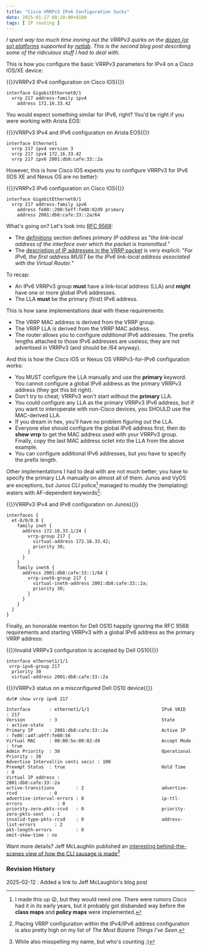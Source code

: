 ```yaml
---
title: "Cisco VRRPv3 IPv6 Configuration Sucks"
date: 2025-01-27 08:20:00+0100
tags: [ IP routing ]
---
```

_I spent way too much time ironing out the VRRPv3 quirks on the [dozen (or so) platforms](https://netlab.tools/module/gateway/) supported by [netlab](https://netlab.tools/). This is the second blog post describing some of the ridiculous stuff I had to deal with._

This is how you configure the basic VRRPv3 parameters for IPv4 on a Cisco IOS/XE device:

{{<cc>}}VRRPv3 IPv4 configuration on Cisco IOS{{</cc>}}
```
interface GigabitEthernet0/1
  vrrp 217 address-family ipv4
    address 172.16.33.42
```

You would expect something similar for IPv6, right? You'd be right if you were working with Arista EOS:
<!--more-->
{{<cc>}}VRRPv3 IPv4 and IPv6 configuration on Arista EOS{{</cc>}}
```
interface Ethernet1
  vrrp 217 ipv4 version 3
  vrrp 217 ipv4 172.16.33.42
  vrrp 217 ipv6 2001:db8:cafe:33::2a
```

However, this is how Cisco IOS expects you to configure VRRPv3 for IPv6 (IOS XE and Nexus OS are no better):

{{<cc>}}VRRPv3 IPv6 configuration on Cisco IOS{{</cc>}}
```
interface GigabitEthernet0/1
  vrrp 217 address-family ipv6
    address fe80::200:5eff:fe00:02d9 primary
    address 2001:db8:cafe:33::2a/64
```

What's going on? Let's look into [RFC 9568](https://datatracker.ietf.org/doc/html/rfc9568):

* The *[definitions](https://datatracker.ietf.org/doc/html/rfc9568#name-definitions)* section defines *primary IP address* as "_the link-local address of the interface over which the packet is transmitted._"
* The [description of IP addresses in the VRRP packet](https://datatracker.ietf.org/doc/html/rfc9568#name-ipvx-addresses) is very explicit: "_For IPv6, the first address MUST be the IPv6 link-local address associated with the Virtual Router._"

To recap:

* An IPv6 VRRPv3 group **must** have a link-local address (LLA) and **might** have one or more global IPv6 addresses.
* The LLA **must** be the primary (first) IPv6 address.

This is how sane implementations deal with these requirements:

* The VRRP MAC address is derived from the VRRP group.
* The VRRP LLA is derived from the VRRP MAC address.
* The router allows you to configure *additional* IPv6 addresses. The prefix lengths attached to those IPv6 addresses are useless; they are not advertised in VRRPv3 (and should be /64 anyway).

And this is how the Cisco IOS or Nexus OS VRRPv3-for-IPv6 configuration works:

* You MUST configure the LLA manually and use the **primary** keyword. You cannot configure a global IPv6 address as the primary VRRPv3 address (they got this bit right).
* Don't try to cheat; VRRPv3 won't start without the **primary** LLA.
* You could configure any LLA as the primary VRRPv3 IPv6 address, but if you want to interoperate with non-Cisco devices, you SHOULD use the MAC-derived LLA.
* If you dream in hex, you'll have no problem figuring out the LLA.
* Everyone else should configure the global IPv6 address first, then do **show vrrp** to get the MAC address used with your VRRPv3 group. Finally, copy the last MAC address octet into the LLA from the above example.
* You can configure additional IPv6 addresses, but you have to specify the prefix length.

Other implementations I had to deal with are not much better; you have to specify the primary LLA manually on almost all of them. Junos and VyOS are exceptions, but Junos CLI police[^NX] managed to muddy the (templating) waters with AF-dependent keywords[^BP]:

[^BP]: Placing VRRP configuration within the IPv4/IPv6 address configuration is also pretty high on my list of *The Most Bizarre Things I've Seen*.

[^NX]: I made this up 😜, but they would need one. There were rumors Cisco had it in its early years, but it probably got disbanded way before the **class maps** and **policy maps** were implemented.

{{<cc>}}VRRPv3 IPv4 and IPv6 configuration on Junos{{</cc>}}
```
interfaces {
  et-0/0/0.0 {
    family inet {
      address 172.16.33.1/24 {
        vrrp-group 217 {
          virtual-address 172.16.33.42;
          priority 30;
        }
      }
    }
    family inet6 {
      address 2001:db8:cafe:33::1/64 {
        vrrp-inet6-group 217 {
          virtual-inet6-address 2001:db8:cafe:33::2a;
          priority 30;
        }
      }
    }
  }
}
```

Finally, an honorable mention for Dell OS10 happily ignoring the RFC 9568 requirements and starting VRRPv3 with a global IPv6 address as the primary VRRP address:

{{<cc>}}Invalid VRRPv3 configuration is accepted by Dell OS10{{</cc>}}
```
interface ethernet1/1/1
 vrrp-ipv6-group 217
  priority 30
  virtual-address 2001:db8:cafe:33::2a
```

{{<cc>}}VRRPv3 status on a misconfigured Dell OS10 device{{</cc>}}
```
dut# show vrrp ipv6 217

Interface       : ethernet1/1/1                           IPv6 VRID            : 217
Version         : 3                                       State                : active-state
Primary IP      : 2001:db8:cafe:33::2a                    Active IP            : fe80::a4f:a9ff:fe00:56
Virtual MAC     : 00:00:5e:00:02:d9                       Accept Mode          : true
Admin Priority  : 30                                      Operational Priority : 30
Advertise Interval(in centi secs) : 100
Preempt Status  : true                                    Hold Time            : 0
Virtual IP address :
2001:db8:cafe:33::2a
active-transitions        : 2                             advertise-rcvd            : 0
advertise-interval-errors : 0                             ip-ttl-errors             : 0
priority-zero-pkts-rcvd   : 0                             priority-zero-pkts-sent   : 1
invalid-type-pkts-rcvd    : 0                             address-list-errors       : 2
pkt-length-errors         : 0
omit-skew-time : no
```

Want more details? Jeff McLaughlin published an [interesting behind-the-scenes view of how the CLI sausage is made](https://subnetzero.info/2025/02/07/vrrp-why/)[^MN]

[^MN]: While also misspelling my name, but who's counting ;)

### Revision History

2025-02-12
: Added a link to Jeff McLaughlin's blog post
